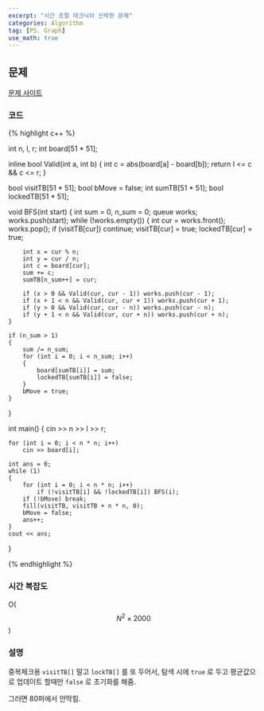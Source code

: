```yaml
---
excerpt: "시간 조절 테크닉이 신박한 문제"
categories: Algorithm
tag: [PS. Graph]
use_math: true
---
```


## 문제

[문제 사이트](https://www.acmicpc.net/problem/16234)

### 코드

{% highlight c++ %}

int n, l, r;
int board[51 * 51];

inline bool Valid(int a, int b) {
	int c = abs(board[a] - board[b]);
	return l <= c && c <= r;
}

bool visitTB[51 * 51]; bool bMove = false;
int sumTB[51 * 51]; bool lockedTB[51 * 51];

void BFS(int start)
{
	int sum = 0, n_sum = 0;
	queue<int> works;
	works.push(start);
	while (!works.empty())
	{
		int cur = works.front(); works.pop();
		if (visitTB[cur]) continue;
		visitTB[cur] = true;
		lockedTB[cur] = true;

		int x = cur % n;
		int y = cur / n;
		int c = board[cur];
		sum += c;
		sumTB[n_sum++] = cur;

		if (x > 0 && Valid(cur, cur - 1)) works.push(cur - 1);
		if (x + 1 < n && Valid(cur, cur + 1)) works.push(cur + 1);
		if (y > 0 && Valid(cur, cur - n)) works.push(cur - n);
		if (y + 1 < n && Valid(cur, cur + n)) works.push(cur + n);
	}

	if (n_sum > 1)
	{
		sum /= n_sum;
		for (int i = 0; i < n_sum; i++)
		{
			board[sumTB[i]] = sum;
			lockedTB[sumTB[i]] = false;
		}
		bMove = true;
	}
}

int main()
{
	cin >> n >> l >> r;

	for (int i = 0; i < n * n; i++)
		cin >> board[i];

	int ans = 0;
	while (1)
	{
		for (int i = 0; i < n * n; i++)
			if (!visitTB[i] && !lockedTB[i]) BFS(i);
		if (!bMove) break;
		fill(visitTB, visitTB + n * n, 0);
		bMove = false;
		ans++;
	}
	cout << ans;
}

{% endhighlight %}

### 시간 복잡도

O($$N^2 \times 2000$$)


### 설명

중복체크용 ```visitTB[]``` 말고 ```lockTB[]``` 를 또 두어서, 탐색 시에 ```true``` 로 두고 평균값으로 업데이트 할때만 ```false``` 로 초기화를 해줌.

그러면 80퍼에서 안막힘.